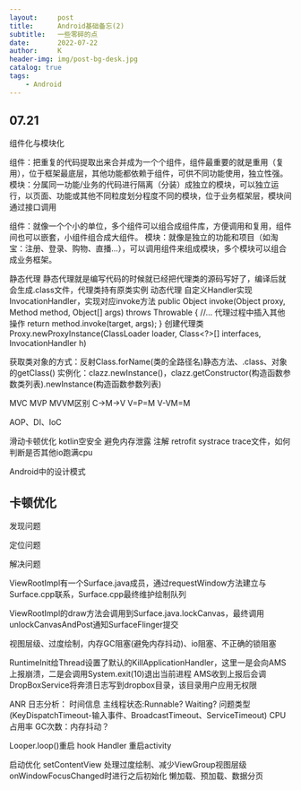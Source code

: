```yaml
---
layout:     post
title:      Android基础备忘(2)
subtitle:   一些零碎的点
date:       2022-07-22
author:     K
header-img: img/post-bg-desk.jpg
catalog: true
tags:
    - Android
---
```


## 07.21

组件化与模块化

组件：把重复的代码提取出来合并成为一个个组件，组件最重要的就是重用（复用），位于框架最底层，其他功能都依赖于组件，可供不同功能使用，独立性强。
模块：分属同一功能/业务的代码进行隔离（分装）成独立的模块，可以独立运行，以页面、功能或其他不同粒度划分程度不同的模块，位于业务框架层，模块间通过接口调用

组件：就像一个个小的单位，多个组件可以组合成组件库，方便调用和复用，组件间也可以嵌套，小组件组合成大组件。
模块：就像是独立的功能和项目（如淘宝：注册、登录、购物、直播...），可以调用组件来组成模块，多个模块可以组合成业务框架。

静态代理
静态代理就是编写代码的时候就已经把代理类的源码写好了，编译后就会生成.class文件，代理类持有原类实例
动态代理
自定义Handler实现InvocationHandler，实现对应invoke方法
public Object invoke(Object proxy, Method method, Object[] args)
			throws Throwable {
		//... 代理过程中插入其他操作
		return method.invoke(target, args);
	}
创建代理类Proxy.newProxyInstance(ClassLoader loader, Class<?>[] interfaces, InvocationHandler h)

获取类对象的方式：反射Class.forName(类的全路径名)静态方法、.class、对象的getClass()
实例化：clazz.newInstance()，clazz.getConstructor(构造函数参数类列表).newInstance(构造函数参数列表)

MVC MVP MVVM区别
C->M->V
V=P=M
V-VM=M

AOP、DI、IoC

滑动卡顿优化
kotlin空安全
避免内存泄露
注解
retrofit
systrace
trace文件，如何判断是否其他io跑满cpu

Android中的设计模式

## 卡顿优化
发现问题

定位问题

解决问题

ViewRootImpl有一个Surface.java成员，通过requestWindow方法建立与Surface.cpp联系，Surface.cpp最终维护绘制队列

ViewRootImpl的draw方法会调用到Surface.java.lockCanvas，最终调用unlockCanvasAndPost通知SurfaceFlinger提交


视图层级、过度绘制，内存GC阻塞(避免内存抖动)、io阻塞、不正确的锁阻塞

RuntimeInit给Thread设置了默认的KillApplicationHandler，这里一是会向AMS上报崩溃，二是会调用System.exit(10)退出当前进程
AMS收到上报后会调DropBoxService将奔溃日志写到dropbox目录，该目录用户应用无权限

ANR 日志分析：
时间信息
主线程状态:Runnable? Waiting?
问题类型(KeyDispatchTimeout-输入事件、BroadcastTimeout、ServiceTimeout)
CPU占用率
GC次数：内存抖动？

Looper.loop()重启
hook Handler
重启activity

启动优化
setContentView
处理过度绘制、减少ViewGroup视图层级
onWindowFocusChanged时进行之后初始化
懒加载、预加载、数据分页

